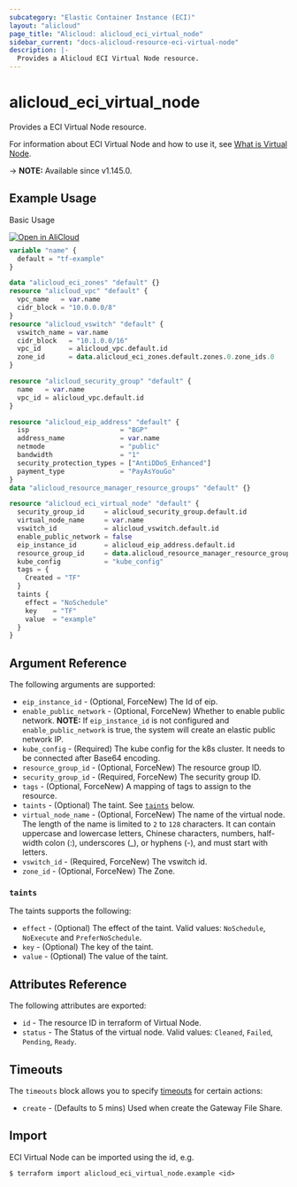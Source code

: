 ```yaml
---
subcategory: "Elastic Container Instance (ECI)"
layout: "alicloud"
page_title: "Alicloud: alicloud_eci_virtual_node"
sidebar_current: "docs-alicloud-resource-eci-virtual-node"
description: |-
  Provides a Alicloud ECI Virtual Node resource.
---
```


# alicloud_eci_virtual_node

Provides a ECI Virtual Node resource.

For information about ECI Virtual Node and how to use it, see [What is Virtual Node](https://www.alibabacloud.com/help/en/doc-detail/89129.html).

-> **NOTE:** Available since v1.145.0.

## Example Usage

Basic Usage

<div style="display: block;margin-bottom: 40px;"><div class="oics-button" style="float: right;position: absolute;margin-bottom: 10px;">
  <a href="https://api.aliyun.com/api-tools/terraform?resource=alicloud_eci_virtual_node&exampleId=a3803358-0917-e69e-2bcc-e7580c32d772d71ffc4d&activeTab=example&spm=docs.r.eci_virtual_node.0.a380335809&intl_lang=EN_US" target="_blank">
    <img alt="Open in AliCloud" src="https://img.alicdn.com/imgextra/i1/O1CN01hjjqXv1uYUlY56FyX_!!6000000006049-55-tps-254-36.svg" style="max-height: 44px; max-width: 100%;">
  </a>
</div></div>

```terraform
variable "name" {
  default = "tf-example"
}

data "alicloud_eci_zones" "default" {}
resource "alicloud_vpc" "default" {
  vpc_name   = var.name
  cidr_block = "10.0.0.0/8"
}
resource "alicloud_vswitch" "default" {
  vswitch_name = var.name
  cidr_block   = "10.1.0.0/16"
  vpc_id       = alicloud_vpc.default.id
  zone_id      = data.alicloud_eci_zones.default.zones.0.zone_ids.0
}

resource "alicloud_security_group" "default" {
  name   = var.name
  vpc_id = alicloud_vpc.default.id
}

resource "alicloud_eip_address" "default" {
  isp                       = "BGP"
  address_name              = var.name
  netmode                   = "public"
  bandwidth                 = "1"
  security_protection_types = ["AntiDDoS_Enhanced"]
  payment_type              = "PayAsYouGo"
}
data "alicloud_resource_manager_resource_groups" "default" {}

resource "alicloud_eci_virtual_node" "default" {
  security_group_id     = alicloud_security_group.default.id
  virtual_node_name     = var.name
  vswitch_id            = alicloud_vswitch.default.id
  enable_public_network = false
  eip_instance_id       = alicloud_eip_address.default.id
  resource_group_id     = data.alicloud_resource_manager_resource_groups.default.groups.0.id
  kube_config           = "kube_config"
  tags = {
    Created = "TF"
  }
  taints {
    effect = "NoSchedule"
    key    = "TF"
    value  = "example"
  }
}
```

## Argument Reference

The following arguments are supported:

* `eip_instance_id` - (Optional, ForceNew) The Id of eip.
* `enable_public_network` - (Optional, ForceNew) Whether to enable public network. **NOTE:** If `eip_instance_id` is not configured and `enable_public_network` is true, the system will create an elastic public network IP.
* `kube_config` - (Required) The kube config for the k8s cluster. It needs to be connected after Base64 encoding.
* `resource_group_id` - (Optional, ForceNew) The resource group ID. 
* `security_group_id` - (Required, ForceNew) The security group ID.
* `tags` - (Optional, ForceNew) A mapping of tags to assign to the resource.
* `taints` - (Optional) The taint. See [`taints`](#taints) below.
* `virtual_node_name` - (Optional, ForceNew) The name of the virtual node. The length of the name is limited to `2` to `128` characters. It can contain uppercase and lowercase letters, Chinese characters, numbers, half-width colon (:), underscores (_), or hyphens (-), and must start with letters.
* `vswitch_id` - (Required, ForceNew) The vswitch id.
* `zone_id` - (Optional, ForceNew) The Zone.

### `taints`

The taints supports the following:

* `effect` - (Optional) The effect of the taint. Valid values: `NoSchedule`, `NoExecute` and `PreferNoSchedule`.
* `key` - (Optional) The key of the taint.
* `value` - (Optional) The value of the taint.

## Attributes Reference

The following attributes are exported:

* `id` - The resource ID in terraform of Virtual Node.
* `status` - The Status of the virtual node. Valid values: `Cleaned`, `Failed`, `Pending`, `Ready`.

## Timeouts

The `timeouts` block allows you to
specify [timeouts](https://www.terraform.io/docs/configuration-0-11/resources.html#timeouts) for certain actions:

* `create` - (Defaults to 5 mins) Used when create the Gateway File Share.

## Import

ECI Virtual Node can be imported using the id, e.g.

```shell
$ terraform import alicloud_eci_virtual_node.example <id>
```